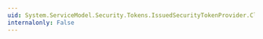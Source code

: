 ```yaml
---
uid: System.ServiceModel.Security.Tokens.IssuedSecurityTokenProvider.Close(System.TimeSpan)
internalonly: False
---
```

